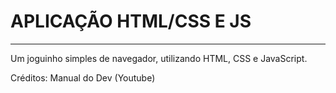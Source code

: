 # APLICAÇÃO HTML/CSS E JS

<hr>

Um joguinho simples de navegador, utilizando HTML, CSS e JavaScript.

Créditos: Manual do Dev (Youtube)
